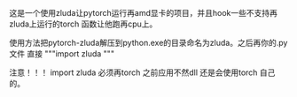 这是一个使用zluda让pytorch运行再amd显卡的项目，并且hook一些不支持再zluda上运行的torch 函数让他跑再cpu上。

使用方法把pytorch-zluda解压到python.exe的目录命名为zluda。之后再你的.py文件 直接 """import zluda """ 

注意！！！ import zluda 必须再torch 之前应用不然dll 还是会使用torch 自己的。

